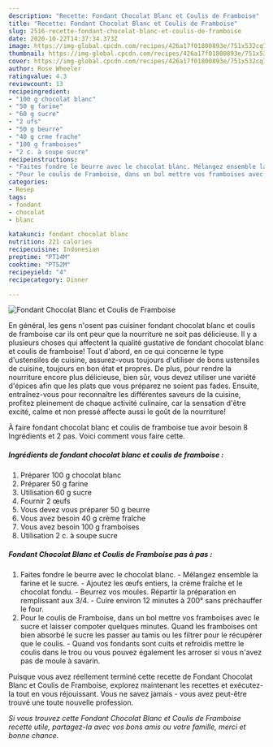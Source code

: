 ```yaml
---
description: "Recette: Fondant Chocolat Blanc et Coulis de Framboise"
title: "Recette: Fondant Chocolat Blanc et Coulis de Framboise"
slug: 2516-recette-fondant-chocolat-blanc-et-coulis-de-framboise
date: 2020-10-22T14:37:34.373Z
image: https://img-global.cpcdn.com/recipes/426a17f01800893e/751x532cq70/fondant-chocolat-blanc-et-coulis-de-framboise-photo-principale-de-la-recette.jpg
thumbnail: https://img-global.cpcdn.com/recipes/426a17f01800893e/751x532cq70/fondant-chocolat-blanc-et-coulis-de-framboise-photo-principale-de-la-recette.jpg
cover: https://img-global.cpcdn.com/recipes/426a17f01800893e/751x532cq70/fondant-chocolat-blanc-et-coulis-de-framboise-photo-principale-de-la-recette.jpg
author: Rose Wheeler
ratingvalue: 4.3
reviewcount: 13
recipeingredient:
- "100 g chocolat blanc"
- "50 g farine"
- "60 g sucre"
- "2 ufs"
- "50 g beurre"
- "40 g crme frache"
- "100 g framboises"
- "2 c. à soupe sucre"
recipeinstructions:
- "Faites fondre le beurre avec le chocolat blanc. Mélangez ensemble la farine et le sucre.  Ajoutez les œufs entiers, la crème fraîche et le chocolat fondu. Beurrez vos moules. Répartir la préparation en remplissant aux 3/4. Cuire environ 12 minutes à 200° sans préchauffer le four."
- "Pour le coulis de Framboise, dans un bol mettre vos framboises avec le sucre et laisser compoter quelques minutes. Quand les framboises ont bien absorbé le sucre les passer au tamis ou les filtrer pour le récupérer que le coulis. Quand vos fondants sont cuits et refroidis mettre le coulis dans le trou ou vous pouvez également les arroser si vous n&#39;avez pas de moule à savarin."
categories:
- Resep
tags:
- fondant
- chocolat
- blanc

katakunci: fondant chocolat blanc 
nutrition: 221 calories
recipecuisine: Indonesian
preptime: "PT14M"
cooktime: "PT52M"
recipeyield: "4"
recipecategory: Dinner

---
```



![Fondant Chocolat Blanc et Coulis de Framboise](https://img-global.cpcdn.com/recipes/426a17f01800893e/751x532cq70/fondant-chocolat-blanc-et-coulis-de-framboise-photo-principale-de-la-recette.jpg)

En général, les gens n'osent pas cuisiner fondant chocolat blanc et coulis de framboise car ils ont peur que la nourriture ne soit pas délicieuse. Il y a plusieurs choses qui affectent la qualité gustative de fondant chocolat blanc et coulis de framboise! Tout d'abord, en ce qui concerne le type d'ustensiles de cuisine, assurez-vous toujours d'utiliser de bons ustensiles de cuisine, toujours en bon état et propres. De plus, pour rendre la nourriture encore plus délicieuse, bien sûr, vous devez utiliser une variété d'épices afin que les plats que vous préparez ne soient pas fades. Ensuite, entraînez-vous pour reconnaître les différentes saveurs de la cuisine, profitez pleinement de chaque activité culinaire, car la sensation d'être excité, calme et non pressé affecte aussi le goût de la nourriture!

<!--inarticleads1-->

À faire fondant chocolat blanc et coulis de framboise tue avoir besoin 8 Ingrédients et 2 pas. Voici comment vous faire cette.

##### Ingrédients de fondant chocolat blanc et coulis de framboise :

1. Préparer 100 g chocolat blanc
1. Préparer 50 g farine
1. Utilisation 60 g sucre
1. Fournir 2 œufs
1. Vous devez vous préparer 50 g beurre
1. Vous avez besoin 40 g crème fraîche
1. Vous avez besoin 100 g framboises
1. Utilisation 2 c. à soupe sucre




<!--inarticleads2-->

##### Fondant Chocolat Blanc et Coulis de Framboise pas à pas :

1. Faites fondre le beurre avec le chocolat blanc. - Mélangez ensemble la farine et le sucre.  - Ajoutez les œufs entiers, la crème fraîche et le chocolat fondu. - Beurrez vos moules. Répartir la préparation en remplissant aux 3/4. - Cuire environ 12 minutes à 200° sans préchauffer le four.
1. Pour le coulis de Framboise, dans un bol mettre vos framboises avec le sucre et laisser compoter quelques minutes. Quand les framboises ont bien absorbé le sucre les passer au tamis ou les filtrer pour le récupérer que le coulis. - Quand vos fondants sont cuits et refroidis mettre le coulis dans le trou ou vous pouvez également les arroser si vous n&#39;avez pas de moule à savarin.




<!--inarticleads1-->

<p>
Puisque vous avez réellement terminé cette recette de Fondant Chocolat Blanc et Coulis de Framboise, explorez maintenant les recettes et exécutez-la tout en vous réjouissant. Vous ne savez jamais - vous avez peut-être trouvé une toute nouvelle profession.
</p>

<p>
<i>Si vous trouvez cette Fondant Chocolat Blanc et Coulis de Framboise recette utile, partagez-la avec vos bons amis ou votre famille, merci et bonne chance.</i>
</p>
